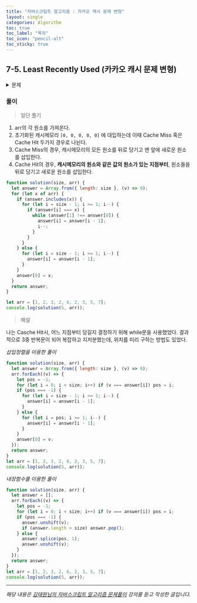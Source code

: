 ```yaml
---
title: "자바스크립트 알고리즘 : 카카오 캐시 문제 변형"
layout: single
categories: Algorithm
toc: true
toc_label: "목차"
toc_icon: "pencil-alt"
toc_sticky: true
---
```


## 7-5. Least Recently Used (카카오 캐시 문제 변형)

<details>
<summary>문제</summary>
<div markdown="1">

<br>

_설명_

캐시메모리는 CPU와 주기억장치(DRAM) 사이의 고속의 임시 메모리로서 CPU가 처리할 작업
을 저장해 놓았다가 필요할 바로 사용해서 처리속도를 높이는 장치이다.
워낙 비싸고 용량이작아 효율적으로 사용해야 한다. 철수의 컴퓨터는 캐시메모리 사용 규칙이 LRU 알고리즘을 따른다.
LRU 알고리즘은 Least Recently Used 의 약자로 직역하자면 가장 최근에 사용되지 않은 것 정도의 의미를 가지고 있습니다.
캐시에서 작업을 제거할 때 가장 오랫동안 사용하지 않은 것을 제거하겠다는 알고리즘입니다.

만약 캐시의사이즈가5이고작업이 2 3 1 6 7 순으로저장되어있다면,
(맨 앞이 가장 최근에 쓰인 작업이고, 맨 뒤는 가장 오랫동안 쓰이지 않은 작업이다.)

1. Cache Miss : 해야할 작업이 캐시에 없는 상태로 위 상태에서 만약 새로운 작업인 5번 작
   업을 CPU가 사용한다면 Cache miss가 되고 모든 작업이 뒤로 밀리고 5번작업은 캐시의 맨앞에위치한다. 5 2 3 1 6 (7번작업은캐시에서삭제된다.)
2. Cache Hit : 해야할 작업이 캐시에 있는 상태로 위 상태에서 만약 3번 작업을 CPU가 사용한다면 Cache Hit가 되고, 63번 앞에 있는 5, 2번 작업은 한 칸 뒤로 밀리고, 3번이 맨 앞으로 위치하게 된다. 5 2 3 1 6 ---> 3 5 2 1 6

캐시의 크기가 주어지고, 캐시가 비어있는 상태에서 N개의 작업을 CPU가 차례로 처리한다면 N개의 작업을 처리한 후 캐시메모리의 상태를 가장 최근 사용된 작업부터 차례대로 출력하는 프로그램을 작성하세요.

_입력예제_

- 5, 9
- 123262357

_출력예제_

- 75326

_캐시 메모리 상태 변화_

- 10000
- 21000
- 32100
- 23100
- 62310
- 26310
- 32610
- 53261
- 75326

</div>
</details>

### 풀이

> 일단 풀기

1. arr의 각 원소를 가져온다.
2. 초기화된 캐시메모리 `[0, 0, 0, 0, 0]` 에 대입하는데 이때 Cache Miss 혹은 Cache Hit 두가지 경우로 나뉜다.
3. Cache Miss의 경우, 캐시메모리의 모든 원소를 뒤로 당기고 맨 앞에 새로운 원소를 삽입한다.
4. Cache Hit의 경우, **캐시메모리의 원소와 같은 값의 원소가 있는 지점부터**, 원소들을 뒤로 당기고 새로운 원소를 삽입한다.

```jsx
function solution(size, arr) {
  let answer = Array.from({ length: size }, (v) => 0);
  for (let x of arr) {
    if (answer.includes(x)) {
      for (let i = size - 1; i >= 1; i--) {
        if (answer[i] === x) {
          while (answer[1] !== answer[0]) {
            answer[i] = answer[i - 1];
            i--;
          }
        }
      }
    } else {
      for (let i = size - 1; i >= 1; i--) {
        answer[i] = answer[i - 1];
      }
    }
    answer[0] = x;
  }
  return answer;
}

let arr = [1, 2, 3, 2, 6, 2, 3, 5, 7];
console.log(solution(5, arr));
```

> 해설

나는 Casche Hit시, 어느 지점부터 당길지 결정하기 위해 while문을 사용했었다.
결과적으로 3중 반복문이 되어 복잡하고 지저분했는데, 위치를 미리 구하는 방법도 있었다.

_삽입정렬을 이용한 풀이_

```jsx
function solution(size, arr) {
  let answer = Array.from({ length: size }, (v) => 0);
  arr.forEach((v) => {
    let pos = -1;
    for (let i = 0; i < size; i++) if (v === answer[i]) pos = i;
    if (pos === -1) {
      for (let i = size - 1; i >= 1; i--) {
        answer[i] = answer[i - 1];
      }
    } else {
      for (let i = pos; i >= 1; i--) {
        answer[i] = answer[i - 1];
      }
    }
    answer[0] = v;
  });
  return answer;
}
let arr = [1, 2, 3, 2, 6, 2, 3, 5, 7];
console.log(solution(5, arr));
```

_내장함수를 이용한 풀이_

```jsx
function solution(size, arr) {
  let answer = [];
  arr.forEach((v) => {
    let pos = -1;
    for (let i = 0; i < size; i++) if (v === answer[i]) pos = i;
    if (pos === -1) {
      answer.unshift(v);
      if (answer.length > size) answer.pop();
    } else {
      answer.splice(pos, 1);
      answer.unshift(v);
    }
  });
  return answer;
}
let arr = [1, 2, 3, 2, 6, 2, 3, 5, 7];
console.log(solution(5, arr));
```

---

_해당 내용은 [김태원님의 자바스크립트 알고리즘 문제풀이](https://www.inflearn.com/course/%EC%9E%90%EB%B0%94%EC%8A%A4%ED%81%AC%EB%A6%BD%ED%8A%B8-%EC%95%8C%EA%B3%A0%EB%A6%AC%EC%A6%98-%EB%AC%B8%EC%A0%9C%ED%92%80%EC%9D%B4/dashboard) 강의를 듣고 작성한 글입니다._
